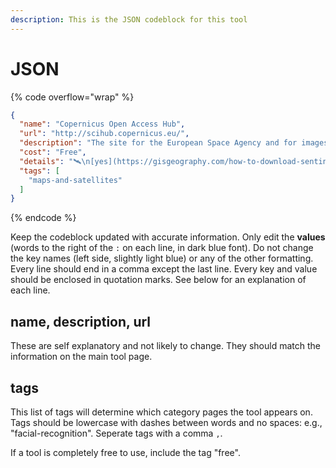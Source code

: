 ```yaml
---
description: This is the JSON codeblock for this tool
---
```


# JSON

{% code overflow="wrap" %}
```json
{
  "name": "Copernicus Open Access Hub",
  "url": "http://scihub.copernicus.eu/",
  "description": "The site for the European Space Agency and for images from Copernicus’ six Sentinel satellites. Better resolution than Landsat. See explanation from the website GISGeography on how to download free images.",
  "cost": "Free",
  "details": "🛰️\n[yes](https://gisgeography.com/how-to-download-sentinel-satellite-data/)",
  "tags": [
    "maps-and-satellites"
  ]
}
```
{% endcode %}

Keep the codeblock updated with accurate information. Only edit the **values** (words to the right of the `:` on each line, in dark blue font). Do not change the key names (left side, slightly light blue) or any of the other formatting. Every line should end in a comma except the last line. Every key and value should be enclosed in quotation marks. See below for an explanation of each line.&#x20;

## name, description, url

These are self explanatory and not likely to change. They should match the information on the main tool page.

## tags

This list of tags will determine which category pages the tool appears on. Tags should be lowercase with dashes between words and no spaces: e.g., "facial-recognition". Seperate tags with a comma `,`.

If a tool is completely free to use, include the tag "free".

